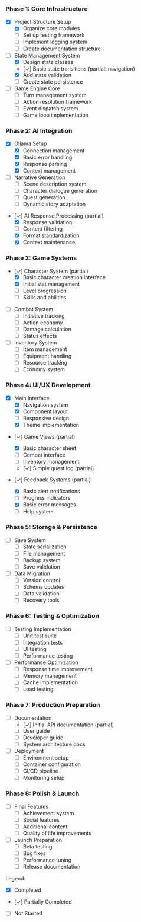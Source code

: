 ### Phase 1: Core Infrastructure
- [x] Project Structure Setup
  - [x] Organize core modules
  - [ ] Set up testing framework
  - [ ] Implement logging system
  - [ ] Create documentation structure

- [ ] State Management System
  - [x] Design state classes
  - [✓] Basic state transitions (partial: navigation)
  - [x] Add state validation
  - [ ] Create state persistence

- [ ] Game Engine Core
  - [ ] Turn management system
  - [ ] Action resolution framework
  - [ ] Event dispatch system
  - [ ] Game loop implementation

### Phase 2: AI Integration
- [x] Ollama Setup
  - [x] Connection management
  - [x] Basic error handling
  - [x] Response parsing
  - [x] Context management

- [ ] Narrative Generation
  - [ ] Scene description system
  - [ ] Character dialogue generation
  - [ ] Quest generation
  - [ ] Dynamic story adaptation

- [✓] AI Response Processing (partial)
  - [x] Response validation
  - [ ] Content filtering
  - [x] Format standardization
  - [x] Context maintenance

### Phase 3: Game Systems
- [✓] Character System (partial)
  - [x] Basic character creation interface
  - [x] Initial stat management
  - [ ] Level progression
  - [ ] Skills and abilities

- [ ] Combat System
  - [ ] Initiative tracking
  - [ ] Action economy
  - [ ] Damage calculation
  - [ ] Status effects

- [ ] Inventory System
  - [ ] Item management
  - [ ] Equipment handling
  - [ ] Resource tracking
  - [ ] Economy system

### Phase 4: UI/UX Development
- [x] Main Interface
  - [x] Navigation system
  - [x] Component layout
  - [ ] Responsive design
  - [x] Theme implementation

- [✓] Game Views (partial)
  - [x] Basic character sheet
  - [ ] Combat interface
  - [ ] Inventory management
  - [✓] Simple quest log (partial)

- [✓] Feedback Systems (partial)
  - [x] Basic alert notifications
  - [ ] Progress indicators
  - [x] Basic error messages
  - [ ] Help system

### Phase 5: Storage & Persistence
- [ ] Save System
  - [ ] State serialization
  - [ ] File management
  - [ ] Backup system
  - [ ] Save validation

- [ ] Data Migration
  - [ ] Version control
  - [ ] Schema updates
  - [ ] Data validation
  - [ ] Recovery tools

### Phase 6: Testing & Optimization
- [ ] Testing Implementation
  - [ ] Unit test suite
  - [ ] Integration tests
  - [ ] UI testing
  - [ ] Performance testing

- [ ] Performance Optimization
  - [ ] Response time improvement
  - [ ] Memory management
  - [ ] Cache implementation
  - [ ] Load testing

### Phase 7: Production Preparation
- [ ] Documentation
  - [✓] Initial API documentation (partial)
  - [ ] User guide
  - [ ] Developer guide
  - [ ] System architecture docs

- [ ] Deployment
  - [ ] Environment setup
  - [ ] Container configuration
  - [ ] CI/CD pipeline
  - [ ] Monitoring setup

### Phase 8: Polish & Launch
- [ ] Final Features
  - [ ] Achievement system
  - [ ] Social features
  - [ ] Additional content
  - [ ] Quality of life improvements

- [ ] Launch Preparation
  - [ ] Beta testing
  - [ ] Bug fixes
  - [ ] Performance tuning
  - [ ] Release documentation

Legend:
- [x] Completed
- [✓] Partially Completed
- [ ] Not Started
